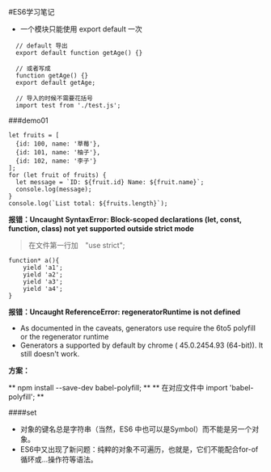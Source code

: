 #ES6学习笔记

>
+ 一个模块只能使用 export default 一次

```
  // default 导出
  export default function getAge() {} 
 
  // 或者写成
  function getAge() {}
  export default getAge;

  // 导入的时候不需要花括号
  import test from './test.js';
```

###demo01

```
let fruits = [
  {id: 100, name: '草莓'},
  {id: 101, name: '柚子'},
  {id: 102, name: '李子'}
];
for (let fruit of fruits) {
  let message = `ID: ${fruit.id} Name: ${fruit.name}`;
  console.log(message);
}
console.log(`List total: ${fruits.length}`);
```


**报错：Uncaught SyntaxError: Block-scoped declarations (let, const, function, class) not yet supported outside strict mode**

>在文件第一行加　"use strict";


```
function* a(){
	yield 'a1';
	yield 'a2';
	yield 'a3';
	yield 'a4';
}
```


**报错：Uncaught ReferenceError: regeneratorRuntime is not defined**


>
+ As documented in the caveats, generators use require the 6to5 polyfill or the regenerator runtime
+ Generators a supported by default by chrome ( 45.0.2454.93 (64-bit)). It still doesn't work.

**方案：**

>

** npm install --save-dev babel-polyfill; **
** 在对应文件中 import 'babel-polyfill'; **


####set

>
+ 对象的键名总是字符串（当然，ES6 中也可以是Symbol）而不能是另一个对象。
+ ES6中又出现了新问题：纯粹的对象不可遍历，也就是，它们不能配合for-of循环或...操作符等语法。
